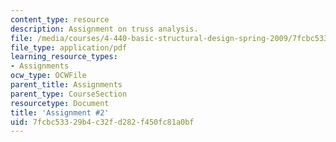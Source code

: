 ```yaml
---
content_type: resource
description: Assignment on truss analysis.
file: /media/courses/4-440-basic-structural-design-spring-2009/7fcbc53329b4c32fd282f450fc81a0bf_MIT4_440s09_assn02.pdf
file_type: application/pdf
learning_resource_types:
- Assignments
ocw_type: OCWFile
parent_title: Assignments
parent_type: CourseSection
resourcetype: Document
title: 'Assignment #2'
uid: 7fcbc533-29b4-c32f-d282-f450fc81a0bf
---
```

